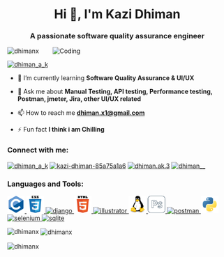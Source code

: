 <h1 align="center">Hi 👋, I'm Kazi Dhiman</h1>
<h3 align="center">A passionate software quality assurance engineer</h3>
<img align="right" alt="Coding" width="400" src="https://i.pinimg.com/originals/f8/41/ac/f841ac2befaedda240c55a06b23b33ec.gif">

<p align="left"> <img src="https://komarev.com/ghpvc/?username=dhimanx&label=Profile%20views&color=0e75b6&style=flat" alt="dhimanx" /> </p>

<p align="left"> <a href="https://twitter.com/dhiman_a_k" target="blank"><img src="https://img.shields.io/twitter/follow/dhiman_a_k?logo=twitter&style=for-the-badge" alt="dhiman_a_k" /></a> </p>

- 🌱 I’m currently learning **Software Quality Assurance & UI/UX**

- 💬 Ask me about **Manual Testing, API testing, Performance testing, Postman, jmeter, Jira, other UI/UX related**

- 📫 How to reach me **dhiman.x1@gmail.com**

- ⚡ Fun fact **I think i am Chilling**

<h3 align="left">Connect with me:</h3>
<p align="left">
<a href="https://twitter.com/dhiman_a_k" target="blank"><img align="center" src="https://raw.githubusercontent.com/rahuldkjain/github-profile-readme-generator/master/src/images/icons/Social/twitter.svg" alt="dhiman_a_k" height="30" width="40" /></a>
<a href="https://linkedin.com/in/kazi-dhiman-85a75a1a6" target="blank"><img align="center" src="https://raw.githubusercontent.com/rahuldkjain/github-profile-readme-generator/master/src/images/icons/Social/linked-in-alt.svg" alt="kazi-dhiman-85a75a1a6" height="30" width="40" /></a>
<a href="https://fb.com/dhiman.ak.3" target="blank"><img align="center" src="https://raw.githubusercontent.com/rahuldkjain/github-profile-readme-generator/master/src/images/icons/Social/facebook.svg" alt="dhiman.ak.3" height="30" width="40" /></a>
<a href="https://instagram.com/dhiman__" target="blank"><img align="center" src="https://raw.githubusercontent.com/rahuldkjain/github-profile-readme-generator/master/src/images/icons/Social/instagram.svg" alt="dhiman__" height="30" width="40" /></a>
</p>

<h3 align="left">Languages and Tools:</h3>
<p align="left"> <a href="https://www.cprogramming.com/" target="_blank" rel="noreferrer"> <img src="https://raw.githubusercontent.com/devicons/devicon/master/icons/c/c-original.svg" alt="c" width="40" height="40"/> </a> <a href="https://www.w3schools.com/css/" target="_blank" rel="noreferrer"> <img src="https://raw.githubusercontent.com/devicons/devicon/master/icons/css3/css3-original-wordmark.svg" alt="css3" width="40" height="40"/> </a> <a href="https://www.djangoproject.com/" target="_blank" rel="noreferrer"> <img src="https://cdn.worldvectorlogo.com/logos/django.svg" alt="django" width="40" height="40"/> </a> <a href="https://www.w3.org/html/" target="_blank" rel="noreferrer"> <img src="https://raw.githubusercontent.com/devicons/devicon/master/icons/html5/html5-original-wordmark.svg" alt="html5" width="40" height="40"/> </a> <a href="https://www.adobe.com/in/products/illustrator.html" target="_blank" rel="noreferrer"> <img src="https://www.vectorlogo.zone/logos/adobe_illustrator/adobe_illustrator-icon.svg" alt="illustrator" width="40" height="40"/> </a> <a href="https://www.linux.org/" target="_blank" rel="noreferrer"> <img src="https://raw.githubusercontent.com/devicons/devicon/master/icons/linux/linux-original.svg" alt="linux" width="40" height="40"/> </a> <a href="https://www.photoshop.com/en" target="_blank" rel="noreferrer"> <img src="https://raw.githubusercontent.com/devicons/devicon/master/icons/photoshop/photoshop-line.svg" alt="photoshop" width="40" height="40"/> </a> <a href="https://postman.com" target="_blank" rel="noreferrer"> <img src="https://www.vectorlogo.zone/logos/getpostman/getpostman-icon.svg" alt="postman" width="40" height="40"/> </a> <a href="https://www.python.org" target="_blank" rel="noreferrer"> <img src="https://raw.githubusercontent.com/devicons/devicon/master/icons/python/python-original.svg" alt="python" width="40" height="40"/> </a> <a href="https://www.selenium.dev" target="_blank" rel="noreferrer"> <img src="https://raw.githubusercontent.com/detain/svg-logos/780f25886640cef088af994181646db2f6b1a3f8/svg/selenium-logo.svg" alt="selenium" width="40" height="40"/> </a> <a href="https://www.sqlite.org/" target="_blank" rel="noreferrer"> <img src="https://www.vectorlogo.zone/logos/sqlite/sqlite-icon.svg" alt="sqlite" width="40" height="40"/> </a> </p>

<p><img align="left" src="https://github-readme-stats.vercel.app/api/top-langs?username=dhimanx&show_icons=true&locale=en&layout=compact" alt="dhimanx" /></p>

<p>&nbsp;<img align="center" src="https://github-readme-stats.vercel.app/api?username=dhimanx&show_icons=true&locale=en" alt="dhimanx" /></p>

<p><img align="center" src="https://github-readme-streak-stats.herokuapp.com/?user=dhimanx&" alt="dhimanx" /></p>
